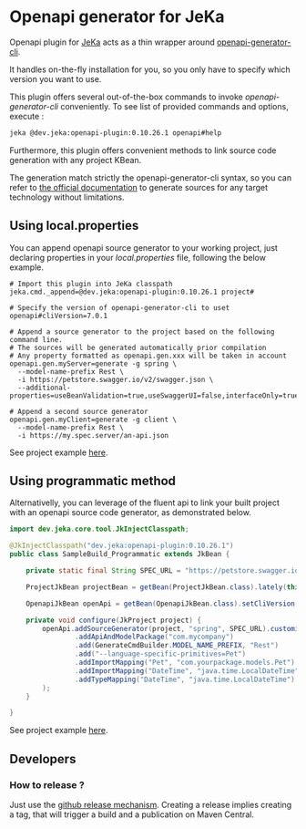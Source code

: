 # Openapi generator for JeKa

Openapi plugin for [JeKa](https://jeka.dev) acts as a thin wrapper around [openapi-generator-cli](https://openapi-generator.tech/docs/usage).

It handles on-the-fly installation for you, so you only have to specify which version you want to use.

This plugin offers several out-of-the-box commands to invoke *openapi-generator-cli* conveniently. 
To see list of provided commands and options, execute :

```bash
jeka @dev.jeka:openapi-plugin:0.10.26.1 openapi#help
````
Furthermore, this plugin offers convenient methods to link source code generation with any project KBean.

The generation match strictly the openapi-generator-cli syntax, so you can refer to [the official documentation](https://openapi-generator.tech/docs/usage/#generate) 
to generate sources for any target technology without limitations.

## Using local.properties

You can append openapi source generator to your working project, just declaring properties in your *local.properties* file, following the below example.

```properties
# Import this plugin into JeKa classpath
jeka.cmd._append=@dev.jeka:openapi-plugin:0.10.26.1 project#

# Specify the version of openapi-generator-cli to uset
openapi#cliVersion=7.0.1

# Append a source generator to the project based on the following command line.
# The sources will be generated automatically prior compilation
# Any property formatted as openapi.gen.xxx will be taken in account
openapi.gen.myServer=generate -g spring \
  --model-name-prefix Rest \
  -i https://petstore.swagger.io/v2/swagger.json \
  --additional-properties=useBeanValidation=true,useSwaggerUI=false,interfaceOnly=true

# Append a second source generator
openapi.gen.myClient=generate -g client \
  --model-name-prefix Rest \
  -i https://my.spec.server/an-api.json
```

See project example [here](./sample-props).

## Using programmatic method

Alternativelly, you can leverage of the fluent api to link your built project with an openapi 
source code generator, as demonstrated below.

```java
import dev.jeka.core.tool.JkInjectClasspath;

@JkInjectClasspath("dev.jeka:openapi-plugin:0.10.26.1")
public class SampleBuild_Programmatic extends JkBean {

    private static final String SPEC_URL = "https://petstore.swagger.io/v2/swagger.json";

    ProjectJkBean projectBean = getBean(ProjectJkBean.class).lately(this::configure);

    OpenapiJkBean openApi = getBean(OpenapiJkBean.class).setCliVersion("7.0.1");

    private void configure(JkProject project) {
        openApi.addSourceGenerator(project, "spring", SPEC_URL).customize(cmdBuilder -> cmdBuilder
                .addApiAndModelPackage("com.mycompany")
                .add(GenerateCmdBuilder.MODEL_NAME_PREFIX, "Rest")
                .add("--language-specific-primitives=Pet")
                .addImportMapping("Pet", "com.yourpackage.models.Pet")
                .addImportMapping("DateTime", "java.time.LocalDateTime")
                .addTypeMapping("DateTime", "java.time.LocalDateTime")
        );
    }

}
```

See project example [here](./sample-props).

## Developers

### How to release ?

Just use the [github release mechanism](https://github.com/jeka-dev/openapi-plugin/releases).
Creating a release implies creating a tag, that will trigger a build and a publication on Maven Central.





